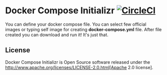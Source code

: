 # Docker Compose Initializr [![CircleCI](https://circleci.com/gh/AlicanAkkus/docker-compose-initializr/tree/master.svg?style=svg)](https://circleci.com/gh/AlicanAkkus/docker-compose-initializr/tree/master)

You can define your docker compose file. You can select few official images or typing self image for creating **docker-compose.yml** file. After file created you can download and run it! It's just that.


## License
Docker Compose Initializr is Open Source software released under the
http://www.apache.org/licenses/LICENSE-2.0.html[Apache 2.0 license].

